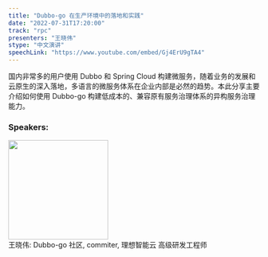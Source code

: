 ```yaml
---
title: "Dubbo-go 在生产环境中的落地和实践"
date: "2022-07-31T17:20:00"
track: "rpc"
presenters: "王晓伟"
stype: "中文演讲"
speechLink: "https://www.youtube.com/embed/Gj4ErU9gTA4"
---
```

国内非常多的用户使用 Dubbo 和 Spring Cloud 构建微服务，随着业务的发展和云原生的深入落地，多语言的微服务体系在企业内部是必然的趋势。本此分享主要介绍如何使用 Dubbo-go 构建低成本的、兼容原有服务治理体系的异构服务治理能力。
 ### Speakers: 
 <img src="images/speaker/1077.png" width="200" /><br>王晓伟: Dubbo-go 社区, commiter, 理想智能云 高级研发工程师

 